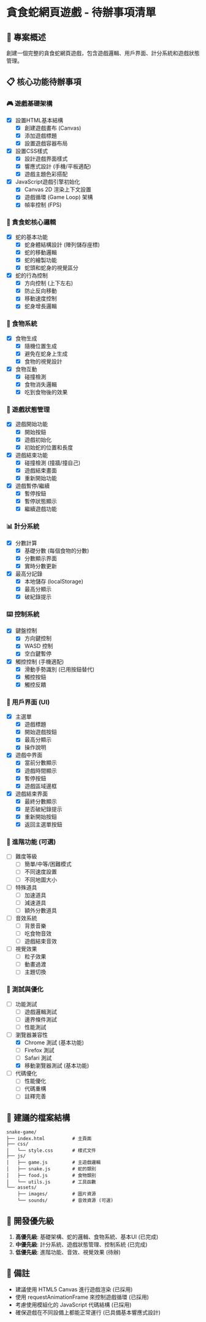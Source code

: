 # 貪食蛇網頁遊戲 - 待辦事項清單

## 🎯 專案概述
創建一個完整的貪食蛇網頁遊戲，包含遊戲邏輯、用戶界面、計分系統和遊戲狀態管理。

## 📋 核心功能待辦事項

### 🎮 遊戲基礎架構
- [x] 設置HTML基本結構
  - [x] 創建遊戲畫布 (Canvas)
  - [x] 添加遊戲標題
  - [x] 設置遊戲容器布局
- [x] 設置CSS樣式
  - [x] 設計遊戲界面樣式
  - [x] 響應式設計 (手機/平板適配)
  - [x] 遊戲主題色彩搭配
- [x] JavaScript遊戲引擎初始化
  - [x] Canvas 2D 渲染上下文設置
  - [x] 遊戲循環 (Game Loop) 架構
  - [x] 幀率控制 (FPS)

### 🐍 貪食蛇核心邏輯
- [x] 蛇的基本功能
  - [x] 蛇身體結構設計 (陣列儲存座標)
  - [x] 蛇的移動邏輯
  - [x] 蛇的繪製功能
  - [x] 蛇頭和蛇身的視覺區分
- [x] 蛇的行為控制
  - [x] 方向控制 (上下左右)
  - [x] 防止反向移動
  - [x] 移動速度控制
  - [x] 蛇身增長邏輯

### 🍎 食物系統
- [x] 食物生成
  - [x] 隨機位置生成
  - [x] 避免在蛇身上生成
  - [x] 食物的視覺設計
- [x] 食物互動
  - [x] 碰撞檢測
  - [x] 食物消失邏輯
  - [x] 吃到食物後的效果

### 🎯 遊戲狀態管理
- [x] 遊戲開始功能
  - [x] 開始按鈕
  - [x] 遊戲初始化
  - [x] 初始蛇的位置和長度
- [x] 遊戲結束功能
  - [x] 碰撞檢測 (撞牆/撞自己)
  - [x] 遊戲結束畫面
  - [x] 重新開始功能
- [x] 遊戲暫停/繼續
  - [x] 暫停按鈕
  - [x] 暫停狀態顯示
  - [x] 繼續遊戲功能

### 📊 計分系統
- [x] 分數計算
  - [x] 基礎分數 (每個食物的分數)
  - [x] 分數顯示界面
  - [x] 實時分數更新
- [x] 最高分記錄
  - [x] 本地儲存 (localStorage)
  - [x] 最高分顯示
  - [x] 破紀錄提示

### ⌨️ 控制系統
- [x] 鍵盤控制
  - [x] 方向鍵控制
  - [x] WASD 控制
  - [x] 空白鍵暫停
- [x] 觸控控制 (手機適配)
  - [x] 滑動手勢識別 (已用按鈕替代)
  - [x] 觸控按鈕
  - [x] 觸控反饋

### 🎨 用戶界面 (UI)
- [x] 主選單
  - [x] 遊戲標題
  - [x] 開始遊戲按鈕
  - [x] 最高分顯示
  - [x] 操作說明
- [x] 遊戲中界面
  - [x] 當前分數顯示
  - [x] 遊戲時間顯示
  - [x] 暫停按鈕
  - [x] 遊戲區域邊框
- [x] 遊戲結束界面
  - [x] 最終分數顯示
  - [x] 是否破紀錄提示
  - [x] 重新開始按鈕
  - [x] 返回主選單按鈕

### 🔧 進階功能 (可選)
- [ ] 難度等級
  - [ ] 簡單/中等/困難模式
  - [ ] 不同速度設置
  - [ ] 不同地圖大小
- [ ] 特殊道具
  - [ ] 加速道具
  - [ ] 減速道具
  - [ ] 額外分數道具
- [ ] 音效系統
  - [ ] 背景音樂
  - [ ] 吃食物音效
  - [ ] 遊戲結束音效
- [ ] 視覺效果
  - [ ] 粒子效果
  - [ ] 動畫過渡
  - [ ] 主題切換

### 🧪 測試與優化
- [ ] 功能測試
  - [ ] 遊戲邏輯測試
  - [ ] 邊界條件測試
  - [ ] 性能測試
- [ ] 瀏覽器兼容性
  - [x] Chrome 測試 (基本功能)
  - [ ] Firefox 測試
  - [ ] Safari 測試
  - [x] 移動瀏覽器測試 (基本功能)
- [ ] 代碼優化
  - [ ] 性能優化
  - [ ] 代碼重構
  - [ ] 註釋完善

## 📁 建議的檔案結構
```
snake-game/
├── index.html          # 主頁面
├── css/
│   └── style.css       # 樣式文件
├── js/
│   ├── game.js         # 主遊戲邏輯
│   ├── snake.js        # 蛇的類別
│   ├── food.js         # 食物類別
│   └── utils.js        # 工具函數
└── assets/
    ├── images/         # 圖片資源
    └── sounds/         # 音效資源 (可選)
```

## 🎯 開發優先級
1. **高優先級**: 基礎架構、蛇的邏輯、食物系統、基本UI (已完成)
2. **中優先級**: 計分系統、遊戲狀態管理、控制系統 (已完成)
3. **低優先級**: 進階功能、音效、視覺效果 (待辦)

## 📝 備註
- 建議使用 HTML5 Canvas 進行遊戲渲染 (已採用)
- 使用 requestAnimationFrame 來控制遊戲循環 (已採用)
- 考慮使用模組化的 JavaScript 代碼結構 (已採用)
- 確保遊戲在不同設備上都能正常運行 (已具備基本響應式設計)